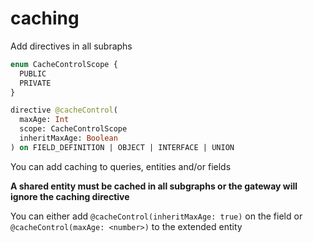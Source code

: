 # caching

Add directives in all subraphs

```graphql
enum CacheControlScope {
  PUBLIC
  PRIVATE
}

directive @cacheControl(
  maxAge: Int
  scope: CacheControlScope
  inheritMaxAge: Boolean
) on FIELD_DEFINITION | OBJECT | INTERFACE | UNION
```

You can add caching to queries, entities and/or fields

**A shared entity must be cached in all subgraphs or the gateway will ignore the caching directive**


You can either add `@cacheControl(inheritMaxAge: true)` on the field or `@cacheControl(maxAge: <number>)` to the extended entity
